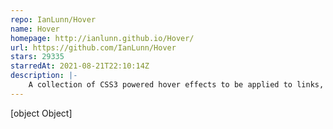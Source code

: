 ```yaml
---
repo: IanLunn/Hover
name: Hover
homepage: http://ianlunn.github.io/Hover/
url: https://github.com/IanLunn/Hover
stars: 29335
starredAt: 2021-08-21T22:10:14Z
description: |-
    A collection of CSS3 powered hover effects to be applied to links, buttons, logos, SVG, featured images and so on. Easily apply to your own elements, modify or just use for inspiration. Available in CSS, Sass, and LESS.
---
```


[object Object]
